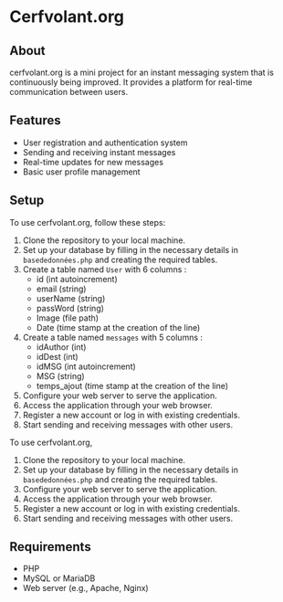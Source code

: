 # Cerfvolant.org

## About
cerfvolant.org is a mini project for an instant messaging system that is continuously being improved. It provides a platform for real-time communication between users.

## Features
- User registration and authentication system
- Sending and receiving instant messages
- Real-time updates for new messages
- Basic user profile management

## Setup
To use cerfvolant.org, follow these steps:

1. Clone the repository to your local machine.
2. Set up your database by filling in the necessary details in `basededonnées.php` and creating the required tables.
3. Create a table named `User` with 6 columns :
   - id (int autoincrement)
   - email (string)
   - userName (string)
   - passWord (string)
   - Image (file path)
   - Date (time stamp at the creation of the line)
4. Create a table named `messages` with 5 columns :
   - idAuthor (int)
   - idDest (int)
   - idMSG (int autoincrement)
   - MSG (string)
   - temps_ajout (time stamp at the creation of the line)
5. Configure your web server to serve the application.
6. Access the application through your web browser.
7. Register a new account or log in with existing credentials.
8. Start sending and receiving messages with other users.

To use cerfvolant.org,

1. Clone the repository to your local machine.
2. Set up your database by filling in the necessary details in `basededonnées.php` and creating the required tables.
3. Configure your web server to serve the application.
4. Access the application through your web browser.
5. Register a new account or log in with existing credentials.
6. Start sending and receiving messages with other users.

## Requirements
- PHP
- MySQL or MariaDB
- Web server (e.g., Apache, Nginx)
